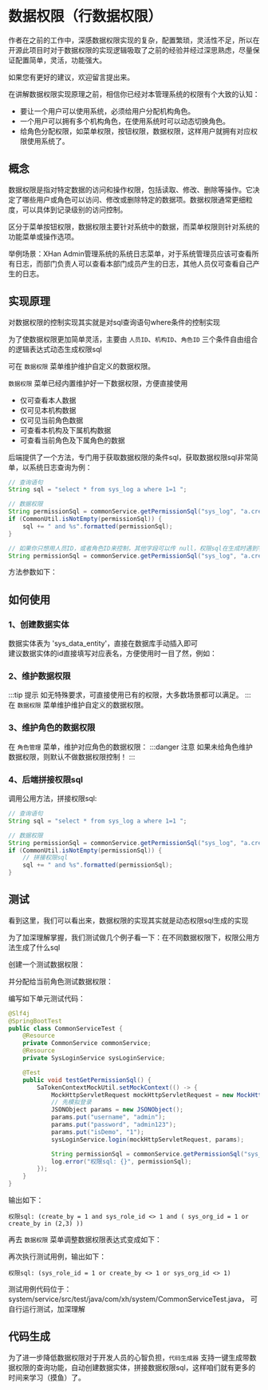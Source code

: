 <script setup>
const previewSrcList = ["/image/img_2.png", "/image/img_9.png", "/image/img_10.png", "/image/img_11.png", "/image/img_12.png", "/image/img_13.png", "/image/img_14.png", "/image/img_15.png"];
</script>
# 数据权限（行数据权限）
作者在之前的工作中，深感数据权限实现的复杂，配置繁琐，灵活性不足，所以在开源此项目时对于数据权限的实现逻辑吸取了之前的经验并经过深思熟虑，尽量保证配置简单，灵活，功能强大。

如果您有更好的建议，欢迎留言提出来。

在讲解数据权限实现原理之前，相信你已经对本管理系统的权限有个大致的认知：
- 要让一个用户可以使用系统，必须给用户分配机构角色。
- 一个用户可以拥有多个机构角色，在使用系统时可以动态切换角色。
- 给角色分配权限，如菜单权限，按钮权限，数据权限，这样用户就拥有对应权限使用系统了。

## 概念
数据权限是指对特定数据的访问和操作权限，包括读取、修改、删除等操作。它决定了哪些用户或角色可以访问、修改或删除特定的数据项。数据权限通常更细粒度，可以具体到记录级别的访问控制。

区分于菜单按钮权限，数据权限主要针对系统中的数据，而菜单权限则针对系统的功能菜单或操作选项。

举例场景：XHan Admin管理系统的系统日志菜单，对于系统管理员应该可查看所有日志，而部门负责人可以查看本部门成员产生的日志，其他人员仅可查看自己产生的日志。

## 实现原理
对数据权限的控制实现其实就是对sql查询语句where条件的控制实现

为了使数据权限更加简单灵活，主要由 `人员ID`、`机构ID`、`角色ID` 三个条件自由组合的逻辑表达式动态生成权限sql 

可在 `数据权限` 菜单维护维护自定义的数据权限。

`数据权限` 菜单已经内置维护好一下数据权限，方便直接使用
- 仅可查看本人数据
- 仅可见本机构数据
- 仅可见当前角色数据
- 可查看本机构及下属机构数据
- 可查看当前角色及下属角色的数据

后端提供了一个方法，专门用于获取数据权限的条件sql，获取数据权限sql非常简单，以系统日志查询为例：
```java
// 查询语句
String sql = "select * from sys_log a where 1=1 ";

// 数据权限
String permissionSql = commonService.getPermissionSql("sys_log", "a.create_by", "a.sys_role_id", "a.sys_org_id");
if (CommonUtil.isNotEmpty(permissionSql)) {
    sql += " and %s".formatted(permissionSql);
}

// 如果你只想用人员ID，或者角色ID来控制，其他字段可以传 null，权限sql在生成时遇到字段为 null 会始终判断为真
String permissionSql = commonService.getPermissionSql("sys_log", "a.create_by", null, null);
```
方法参数如下：
<el-image style="width: 100%;" :src="previewSrcList[0]" :preview-src-list="previewSrcList" fit="cover" :initial-index="0" alt="" />


## 如何使用
### 1、创建数据实体
数据实体表为 'sys_data_entity'，直接在数据库手动插入即可<br/>
建议数据实体的id直接填写对应表名，方便使用时一目了然，例如：<br>
<el-image style="width: 100%;" :src="previewSrcList[1]" :preview-src-list="previewSrcList" fit="cover" :initial-index="1" alt="" />

### 2、维护数据权限
:::tip 提示
如无特殊要求，可直接使用已有的权限，大多数场景都可以满足。
:::
在 `数据权限` 菜单维护维护自定义的数据权限。
<el-image style="width: 100%;" :src="previewSrcList[3]" :preview-src-list="previewSrcList" fit="cover" :initial-index="3" alt="" />

### 3、维护角色的数据权限
在 `角色管理` 菜单，维护对应角色的数据权限：
<el-image style="width: 100%;" :src="previewSrcList[2]" :preview-src-list="previewSrcList" fit="cover" :initial-index="2" alt="" />
:::danger 注意
如果未给角色维护数据权限，则默认不做数据权限控制！
:::
### 4、后端拼接权限sql
调用公用方法，拼接权限sql:
```java
// 查询语句
String sql = "select * from sys_log a where 1=1 ";

// 数据权限
String permissionSql = commonService.getPermissionSql("sys_log", "a.create_by", "a.sys_role_id", "a.sys_org_id");
if (CommonUtil.isNotEmpty(permissionSql)) {
    // 拼接权限sql   
    sql += " and %s".formatted(permissionSql);
}
```

## 测试
看到这里，我们可以看出来，数据权限的实现其实就是动态权限sql生成的实现

为了加深理解掌握，我们测试做几个例子看一下：在不同数据权限下，权限公用方法生成了什么sql

创建一个测试数据权限：
<el-image style="width: 100%;" :src="previewSrcList[4]" :preview-src-list="previewSrcList" fit="cover" :initial-index="4" alt="" />

并分配给当前角色测试数据权限：
<el-image style="width: 100%;" :src="previewSrcList[5]" :preview-src-list="previewSrcList" fit="cover" :initial-index="5" alt="" />

编写如下单元测试代码：
```java
@Slf4j
@SpringBootTest
public class CommonServiceTest {
    @Resource
    private CommonService commonService;
    @Resource
    private SysLoginService sysLoginService;

    @Test
    public void testGetPermissionSql() {
        SaTokenContextMockUtil.setMockContext(() -> {
            MockHttpServletRequest mockHttpServletRequest = new MockHttpServletRequest();
            // 先模拟登录
            JSONObject params = new JSONObject();
            params.put("username", "admin");
            params.put("password", "admin123");
            params.put("isDemo", "1");
            sysLoginService.login(mockHttpServletRequest, params);

            String permissionSql = commonService.getPermissionSql("sys_log", "create_by", "sys_role_id", "sys_org_id");
            log.error("权限sql: {}", permissionSql);
        });
    }
}

```
输出如下：
```shell
权限sql: (create_by = 1 and sys_role_id <> 1 and ( sys_org_id = 1 or create_by in (2,3) ))
```

再去 `数据权限` 菜单调整数据权限表达式变成如下：
<el-image style="width: 100%;" :src="previewSrcList[6]" :preview-src-list="previewSrcList" fit="cover" :initial-index="6" alt="" />

再次执行测试用例，输出如下：
```shell
权限sql: (sys_role_id = 1 or create_by <> 1 or sys_org_id <> 1)
```

测试用例代码位于： system/service/src/test/java/com/xh/system/CommonServiceTest.java，
可自行运行测试，加深理解

## 代码生成
为了进一步降低数据权限对于开发人员的心智负担，`代码生成器` 支持一键生成带数据权限的查询功能，自动创建数据实体，拼接数据权限sql，这样咱们就有更多的时间来学习（摸鱼）了。
<el-image style="width: 100%;" :src="previewSrcList[7]" :preview-src-list="previewSrcList" fit="cover" :initial-index="7" alt="" />
